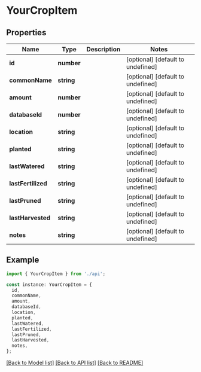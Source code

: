 # YourCropItem

## Properties

| Name               | Type       | Description | Notes                             |
| ------------------ | ---------- | ----------- | --------------------------------- |
| **id**             | **number** |             | [optional] [default to undefined] |
| **commonName**     | **string** |             | [optional] [default to undefined] |
| **amount**         | **number** |             | [optional] [default to undefined] |
| **databaseId**     | **number** |             | [optional] [default to undefined] |
| **location**       | **string** |             | [optional] [default to undefined] |
| **planted**        | **string** |             | [optional] [default to undefined] |
| **lastWatered**    | **string** |             | [optional] [default to undefined] |
| **lastFertilized** | **string** |             | [optional] [default to undefined] |
| **lastPruned**     | **string** |             | [optional] [default to undefined] |
| **lastHarvested**  | **string** |             | [optional] [default to undefined] |
| **notes**          | **string** |             | [optional] [default to undefined] |

## Example

```typescript
import { YourCropItem } from './api';

const instance: YourCropItem = {
  id,
  commonName,
  amount,
  databaseId,
  location,
  planted,
  lastWatered,
  lastFertilized,
  lastPruned,
  lastHarvested,
  notes,
};
```

[[Back to Model list]](../README.md#documentation-for-models) [[Back to API list]](../README.md#documentation-for-api-endpoints) [[Back to README]](../README.md)
